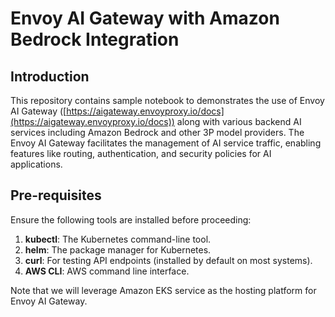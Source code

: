 # Envoy AI Gateway with Amazon Bedrock Integration

## Introduction
This repository contains sample notebook to demonstrates the use of Envoy AI Gateway ([https://aigateway.envoyproxy.io/docs](https://aigateway.envoyproxy.io/docs)) along with various backend AI services including Amazon Bedrock and other 3P model providers. The Envoy AI Gateway facilitates the management of AI service traffic, enabling features like routing, authentication, and security policies for AI applications.


## Pre-requisites
Ensure the following tools are installed before proceeding:

1.  **kubectl**: The Kubernetes command-line tool.
2.  **helm**: The package manager for Kubernetes.
3.  **curl**: For testing API endpoints (installed by default on most systems).
4.  **AWS CLI**: AWS command line interface.

Note that we will leverage Amazon EKS service as the hosting platform for Envoy AI Gateway.


